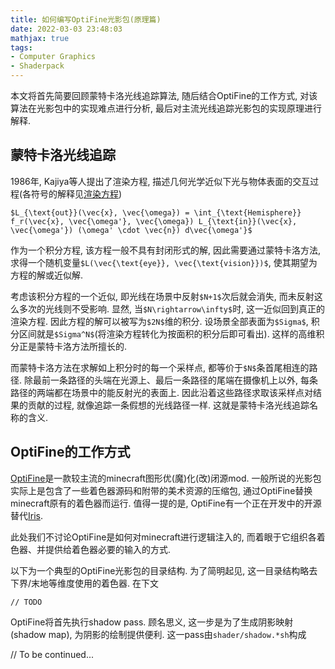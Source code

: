 ```yaml
---
title: 如何编写OptiFine光影包(原理篇)
date: 2022-03-03 23:48:03
mathjax: true
tags:
- Computer Graphics
- Shaderpack
---
```


本文将首先简要回顾蒙特卡洛光线追踪算法, 随后结合OptiFine的工作方式, 对该算法在光影包中的实现难点进行分析, 最后对主流光线追踪光影包的实现原理进行解释.

## 蒙特卡洛光线追踪

1986年, Kajiya等人提出了渲染方程, 描述几何光学近似下光与物体表面的交互过程(各符号的解释见[渲染方程](https://zh.wikipedia.org/zh-hans/渲染方程))

`$L_{\text{out}}(\vec{x}, \vec{\omega}) = \int_{\text{Hemisphere}} f_r(\vec{x}, \vec{\omega'}, \vec{\omega}) L_{\text{in}}(\vec{x}, \vec{\omega'}) (\omega' \cdot \vec{n}) d\vec{\omega'}$`

作为一个积分方程, 该方程一般不具有封闭形式的解, 因此需要通过蒙特卡洛方法, 求得一个随机变量`$L(\vec{\text{eye}}, \vec{\text{vision}})$`, 使其期望为方程的解或近似解.

考虑该积分方程的一个近似, 即光线在场景中反射`$N+1$`次后就会消失, 而未反射这么多次的光线则不受影响. 显然, 当`$N\rightarrow\infty$`时, 这一近似回到真正的渲染方程. 因此方程的解可以被写为`$2N$`维的积分. 设场景全部表面为`$Sigma$`, 积分区间就是`$Sigma^N$`(将渲染方程转化为按面积的积分后即可看出). 这样的高维积分正是蒙特卡洛方法所擅长的.

而蒙特卡洛方法在求解如上积分时的每一个采样点, 都等价于`$N$`条首尾相连的路径. 除最前一条路径的头端在光源上、最后一条路径的尾端在摄像机上以外, 每条路径的两端都在场景中的能反射光的表面上. 因此沿着这些路径求取该采样点对结果的贡献的过程, 就像追踪一条假想的光线路径一样. 这就是蒙特卡洛光线追踪名称的含义.

## OptiFine的工作方式

[OptiFine](https://www.optifine.net/)是一款较主流的minecraft图形优(魔)化(改)闭源mod. 一般所说的光影包实际上是包含了一些着色器源码和附带的美术资源的压缩包, 通过OptiFine替换minecraft原有的着色器而运行. 值得一提的是, OptiFine有一个正在开发中的开源替代[Iris](https://github.com/IrisShaders/Iris.git).

此处我们不讨论OptiFine是如何对minecraft进行逻辑注入的, 而着眼于它组织各着色器、并提供给着色器必要的输入的方式.

以下为一个典型的OptiFine光影包的目录结构. 为了简明起见, 这一目录结构略去下界/末地等维度使用的着色器. 在下文
```text
// TODO
```

OptiFine将首先执行shadow pass. 顾名思义, 这一步是为了生成阴影映射(shadow map), 为阴影的绘制提供便利. 这一pass由`shader/shadow.*sh`构成

// To be continued...
